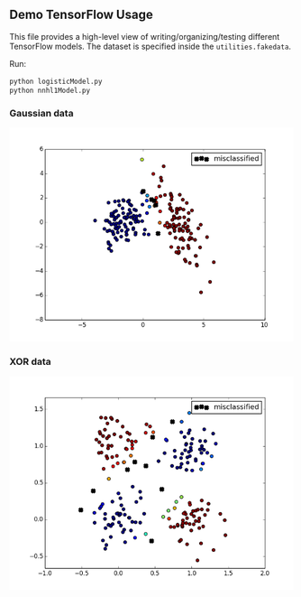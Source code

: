 ## Demo TensorFlow Usage

This file provides a high-level view of writing/organizing/testing different TensorFlow models. The dataset is specified inside the `utilities.fakedata`. 

Run: 
    
    python logisticModel.py
    python nnhl1Model.py


### Gaussian data 
<img src="media/results1.png" width="600">

### XOR data
<img src="media/results2.png" width="600">
